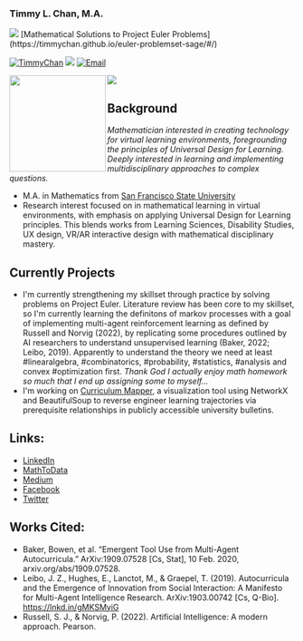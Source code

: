 ### Timmy L. Chan, M.A.
<img src="https://projecteuler.net/profile/timmychan.png" />
[Mathematical Solutions to Project Euler Problems](https://timmychan.github.io/euler-problemset-sage/#/)

<a href="https://github.com/TimmyChan"><img src="https://komarev.com/ghpvc/?username=TimmyChan&color=brightgreen" alt="TimmyChan" /></a>
<a href="https://github.com/TimmyChan?tab=followers"><img src="https://img.shields.io/github/followers/TimmyChan"></a>
<a href="mailto:mathtodata@gmail.com"><img src="https://img.shields.io/badge/Email-mathtodata@gmail.com-brightgreen" alt="Email" /></a>

<div>
  <img height="170" align="left" src="https://github-readme-stats.vercel.app/api?username=TimmyChan&count_private=true&include_all_commits=true" />
  <img src="https://github-readme-stats.vercel.app/api/top-langs/?username=TimmyChan&layout=compact" />
</div>

## Background
_Mathematician interested in creating technology for virtual learning environments, foregrounding the principles of Universal Design for Learning. Deeply interested in learning and implementing multidisciplinary approaches to complex questions._

- M.A. in Mathematics from [San Francisco State University](http://math.sfsu.edu/)
- Research interest focused on in mathematical learning in virtual environments, with emphasis on applying Universal Design for Learning principles. This blends works from Learning Sciences, Disability Studies, UX design, VR/AR interactive design with mathematical disciplinary mastery. 


## Currently Projects
- I'm currently strengthening my skillset through practice by solving problems on Project Euler. Literature review has been core to my skillset, so I'm currently learning the definitons of markov processes with a goal of implementing multi-agent reinforcement learning as defined by Russell and Norvig (2022), by replicating some procedures outlined by AI researchers to understand unsupervised learning (Baker, 2022; Leibo, 2019). Apparently to understand the theory we need at least #linearalgebra, #combinatorics, #probability, #statistics, #analysis and convex #optimization first. _Thank God I actually enjoy math homework so much that I end up assigning some to myself..._
- I'm working on [Curriculum Mapper](https://www.github.com/timmychan/curriculummapper), a visualization tool using NetworkX and BeautifulSoup to reverse engineer learning trajectories via prerequisite relationships in publicly accessible university bulletins. 


## Links:
- [LinkedIn](https://www.linkedin.com/in/timmy-l-chan)
- [MathToData](https://www.mathtodata.com/)
- [Medium](https://mathtodata.medium.com/)
- [Facebook](https://www.facebook.com/mathtodata/)
- [Twitter](https://www.twitter.com/mathtodata/)


## Works Cited:
- Baker, Bowen, et al. “Emergent Tool Use from Multi-Agent Autocurricula.” ArXiv:1909.07528 [Cs, Stat], 10 Feb. 2020, arxiv.org/abs/1909.07528.
- Leibo, J. Z., Hughes, E., Lanctot, M., & Graepel, T. (2019). Autocurricula and the Emergence of Innovation from Social Interaction: A Manifesto for Multi-Agent Intelligence Research. ArXiv:1903.00742 [Cs, Q-Bio]. https://lnkd.in/gMKSMyiG
- Russell, S. J., & Norvig, P. (2022). Artificial Intelligence: A modern approach. Pearson.
